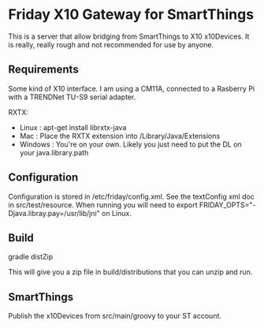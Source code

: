 Friday X10 Gateway for SmartThings
==================================


This is a server that allow bridging from SmartThings to X10 x10Devices. It is really, really rough
and not recommended for use by anyone.

Requirements
------------

Some kind of X10 interface. I am using a CM11A, connected to a Rasberry Pi with a TRENDNet TU-S9 
serial adapter.

RXTX: 
 * Linux : apt-get install librxtx-java
 * Mac : Place the RXTX extension into /Library/Java/Extensions
 * Windows : You're on your own. Likely you just need to put the DL on your java.library.path

Configuration
-------------

Configuration is stored in /etc/friday/config.xml. See the textConfig xml doc in src/test/resource.
When running you will need to export FRIDAY_OPTS="-Djava.libray.pay=/usr/lib/jni" on Linux. 

Build
-----

gradle distZip
 
This will give you a zip file in build/distributions that you can unzip and run.

SmartThings
-----------

Publish the x10Devices from src/main/groovy to your ST account.
